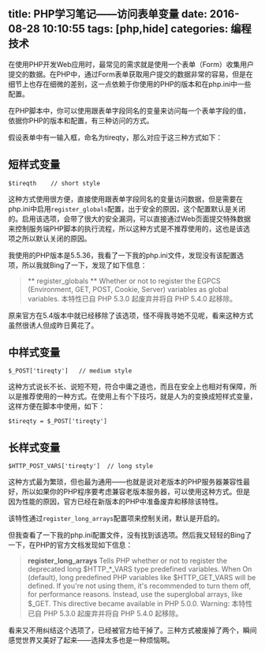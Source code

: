 title: PHP学习笔记——访问表单变量
date: 2016-08-28 10:10:55
tags: [php,hide]
categories: 编程技术
---
在使用PHP开发Web应用时，最常见的需求就是使用一个表单（Form）收集用户提交的数据。在PHP中，通过Form表单获取用户提交的数据非常的容易，但是在细节上也存在细微的差别，这一点依赖于你使用的PHP的版本和在php.ini中一些配置。

在PHP脚本中，你可以使用跟表单字段同名的变量来访问每一个表单字段的值，依据你PHP的版本和配置，有三种访问的方式。

假设表单中有一输入框，命名为tireqty，那么对应于这三种方式如下：

## 短样式变量

```
$tireqth    // short style
```

这种方式使用很方便，直接使用跟表单字段同名的变量访问数据，但是需要在php.ini中启用`register_globals`配置，出于安全的原因，这个配置默认是关闭的。启用该选项，会带了很大的安全漏洞，可以直接通过Web页面提交特殊数据来控制服务端PHP脚本的执行流程，所以这种方式是不推荐使用的，这也是该选项之所以默认关闭的原因。

我使用的PHP版本是5.5.36，我看了一下我的php.ini文件，发现没有该配置选项，所以我就Bing了一下，发现了如下信息：

> ** register_globals **
Whether or not to register the EGPCS (Environment, GET, POST, Cookie, Server) variables as global variables.
本特性已自 PHP 5.3.0 起废弃并将自 PHP 5.4.0 起移除。

原来官方在5.4版本中就已经移除了该选项，怪不得我寻她不见呢，看来这种方式虽然很诱人但成昨日黄花了。

## 中样式变量

```
$_POST['tireqty']   // medium style
```

这种方式说长不长、说短不短，符合中庸之道也，而且在安全上也相对有保障，所以是推荐使用的一种方式。在使用上有个下技巧，就是人为的变换成短样式变量，这样方便在脚本中使用，如下：

```
$tireqty = $_POST['tireqty']
```

## 长样式变量

```
$HTTP_POST_VARS['tireqty']  // long style
```

这种方式最为繁琐，但也最为通用——也就是说对老版本的PHP服务器兼容性最好，所以如果你的PHP程序要考虑兼容老版本服务器，可以使用这种方式。但是因为性能的原因，官方已经在新版本的PHP中准备废弃和移除该特性。

该特性通过`register_long_arrays`配置项来控制关闭，默认是开启的。

但我查看了一下我的php.ini配置文件，没有找到该选项。然后我又轻轻的Bing了一下，在PHP的官方文档发现如下信息：

> **register_long_arrays**
Tells PHP whether or not to register the deprecated long $HTTP_*_VARS type predefined variables. When On (default), long predefined PHP variables like $HTTP_GET_VARS will be defined. If you're not using them, it's recommended to turn them off, for performance reasons. Instead, use the superglobal arrays, like $_GET. This directive became available in PHP 5.0.0.
Warning: 本特性已自 PHP 5.3.0 起废弃并将自 PHP 5.4.0 起移除。

看来又不用纠结这个选项了，已经被官方给干掉了。三种方式被废掉了两个，瞬间感觉世界又美好了起来——选择太多也是一种烦恼啊。